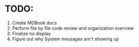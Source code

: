 # TODO:
1. Create MDBook docs
2. Perform file by file code review and organization overview
3. Finalize tui display
4. Figure out why System messages arn't showing up

